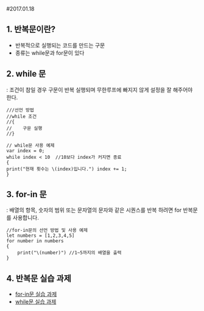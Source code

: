 #2017.01.18

## 1. 반복문이란?
- 반복적으로 실행되는 코드를 만드는 구문
- 종류는 while문과 for문이 있다

## 2. while 문
: 조건이 참일 경우 구문이 반복 실행되며 무한루프에 빠지지 않게 설정을 잘 해주어야 한다.<br>

~~~
///선언 방법
//while 조건
//{
//    구문 실행
//}

// while문 사용 예제
var index = 0;
while index < 10  //10보다 index가 커지면 종료
{
print("현재 횟수는 \(index)입니다.") index += 1;
}
~~~

## 3. for-in 문
: 배열의 항목, 숫자의 범위 또는 문자열의 문자와 같은 시퀀스를 반복 하려면 for 반복문를 사용합니다.

~~~
//for-in문의 선언 방법 및 사용 예제
let numbers = [1,2,3,4,5]
for number in numbers
{
    print("\(number)") //1~5까지의 배열을 출력
}
~~~

## 4. 반복문 실습 과제
- [for-in문 실습 과제]()
- [while문 실습 과제](https://github.com/wargi/SangWookPark_IOS_School6/blob/master/Practice/While/While/While.swift)